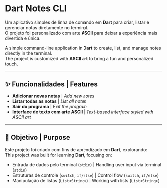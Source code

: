 #  Dart Notes CLI

Um aplicativo simples de linha de comando em **Dart** para criar, listar e gerenciar notas diretamente no terminal.  
O projeto foi personalizado com arte **ASCII** para deixar a experiência mais divertida e única.

A simple command-line application in **Dart** to create, list, and manage notes directly in the terminal.  
The project is customized with **ASCII art** to bring a fun and personalized touch.

---

## ✨ Funcionalidades | Features

-  **Adicionar novas notas** | *Add new notes*  
-  **Listar todas as notas** | *List all notes*  
-  **Sair do programa** | *Exit the program*  
-  **Interface de texto com arte ASCII** | *Text-based interface styled with ASCII art*

---

## 🎯 Objetivo | Purpose

Este projeto foi criado com fins de aprendizado em **Dart**, explorando:  
This project was built for learning **Dart**, focusing on:

-  Entrada de dados pelo terminal (`stdin`) | Handling user input via terminal (`stdin`)  
-  Estruturas de controle (`switch`, `if/else`) | Control flow (`switch`, `if/else`)  
-  Manipulação de listas (`List<String>`) | Working with lists (`List<String>`)
